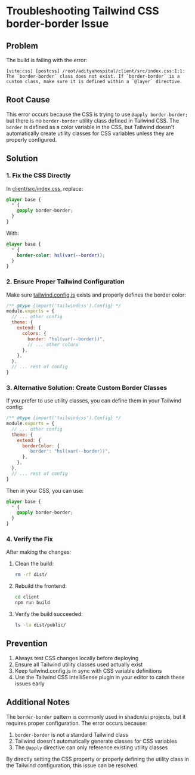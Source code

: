 # Troubleshooting Tailwind CSS border-border Issue

## Problem
The build is failing with the error:
```
[vite:css] [postcss] /root/adityahospital/client/src/index.css:1:1: The `border-border` class does not exist. If `border-border` is a custom class, make sure it is defined within a `@layer` directive.
```

## Root Cause
This error occurs because the CSS is trying to use `@apply border-border;` but there is no `border-border` utility class defined in Tailwind CSS. The `border` is defined as a color variable in the CSS, but Tailwind doesn't automatically create utility classes for CSS variables unless they are properly configured.

## Solution

### 1. Fix the CSS Directly
In [client/src/index.css](file:///f:/Codemic%20Projects/adityahospital/client/src/index.css), replace:
```css
@layer base {
  * {
    @apply border-border;
  }
}
```

With:
```css
@layer base {
  * {
    border-color: hsl(var(--border));
  }
}
```

### 2. Ensure Proper Tailwind Configuration
Make sure [tailwind.config.js](file:///f:/Codemic%20Projects/adityahospital/tailwind.config.js) exists and properly defines the border color:

```javascript
/** @type {import('tailwindcss').Config} */
module.exports = {
  // ... other config
  theme: {
    extend: {
      colors: {
        border: "hsl(var(--border))",
        // ... other colors
      },
    },
  },
  // ... rest of config
}
```

### 3. Alternative Solution: Create Custom Border Classes
If you prefer to use utility classes, you can define them in your Tailwind config:

```javascript
/** @type {import('tailwindcss').Config} */
module.exports = {
  // ... other config
  theme: {
    extend: {
      borderColor: {
        'border': "hsl(var(--border))",
      },
    },
  },
  // ... rest of config
}
```

Then in your CSS, you can use:
```css
@layer base {
  * {
    @apply border-border;
  }
}
```

### 4. Verify the Fix
After making the changes:

1. Clean the build:
   ```bash
   rm -rf dist/
   ```

2. Rebuild the frontend:
   ```bash
   cd client
   npm run build
   ```

3. Verify the build succeeded:
   ```bash
   ls -la dist/public/
   ```

## Prevention

1. Always test CSS changes locally before deploying
2. Ensure all Tailwind utility classes used actually exist
3. Keep tailwind.config.js in sync with CSS variable definitions
4. Use the Tailwind CSS IntelliSense plugin in your editor to catch these issues early

## Additional Notes

The `border-border` pattern is commonly used in shadcn/ui projects, but it requires proper configuration. The error occurs because:
1. `border-border` is not a standard Tailwind class
2. Tailwind doesn't automatically generate classes for CSS variables
3. The `@apply` directive can only reference existing utility classes

By directly setting the CSS property or properly defining the utility class in the Tailwind configuration, this issue can be resolved.